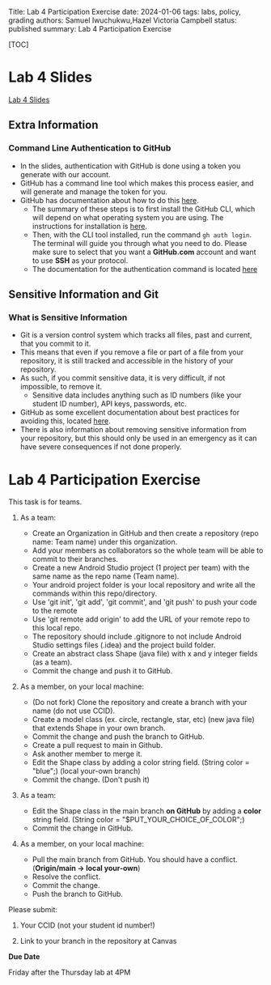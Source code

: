Title: Lab 4 Participation Exercise
date: 2024-01-06
tags: labs, policy, grading
authors: Samuel Iwuchukwu,Hazel Victoria Campbell
status: published
summary: Lab 4 Participation Exercise

[TOC]

# Lab 4 Slides

[Lab 4 Slides]({attach}slides/Github_Slides.pdf)

## Extra Information

### Command Line Authentication to GitHub

- In the slides, authentication with GitHub is done using a token you generate with our account.
- GitHub has a command line tool which makes this process easier, and will generate and manage the token for you.
- GitHub has documentation about how to do this [here](https://docs.github.com/en/get-started/getting-started-with-git/caching-your-github-credentials-in-git).
  - The summary of these steps is to first install the GitHub CLI, which will depend on what operating system you are using. The instructions for installation is [here](https://github.com/cli/cli#installation).
  - Then, with the CLI tool installed, run the command `gh auth login`. The terminal will guide you through what you need to do. Please make sure to select that you want a **GitHub.com** account and want to use **SSH** as your protocol.
  - The documentation for the authentication command is located [here](https://cli.github.com/manual/gh_auth_login)

## Sensitive Information and Git

### What is Sensitive Information

- Git is a version control system which tracks all files, past and current, that you commit to it.
- This means that even if you remove a file or part of a file from your repository, it is still tracked and accessible in the history of your repository.
- As such, if you commit sensitive data, it is very difficult, if not impossible, to remove it.
  - Sensitive data includes anything such as ID numbers (like your student ID number), API keys, passwords, etc.
-  GitHub as some excellent documentation about best practices for avoiding this, located [here](https://docs.github.com/en/code-security/getting-started/best-practices-for-preventing-data-leaks-in-your-organization).
- There is also information about removing sensitive information from your repository, but this should only be used in an emergency as it can have severe consequences if not done properly.

# Lab 4 Participation Exercise

This task is for teams. 

1. As a team:

    + Create an Organization in GitHub and then create a repository (repo name: Team name) under this organization. 
    + Add your members as collaborators so the whole team will be able to commit to their branches.
    + Create a new Android Studio project (1 project per team) with the same name as the repo name (Team name).
    + Your android project folder is your local repository and write all the commands within this repo/directory.
    + Use 'git init', 'git add', 'git commit', and 'git push' to push your code to the remote
    + Use 'git remote add origin' to add the URL of your remote repo to this local repo.
    + The repository should include .gitignore to not include Android Studio settings files (.idea) and the project build folder.
    + Create an abstract class Shape (java file) with x and y  integer fields (as a team).
    + Commit the change and push it to GitHub.

2. As a member, on your local machine:

    + (Do not fork) Clone the repository and create a branch with your name (do not use CCID).
    + Create a model class (ex. circle, rectangle, star, etc) (new java file) that extends Shape in your own branch.
    + Commit the change and push the branch to GitHub.
    + Create a pull request to main in Github.
    + Ask another member to merge it.
    + Edit the Shape class by adding a color string field. (String color = "blue";) (local your-own branch)
    + Commit the change. (Don't push it)
3. As a team:

    + Edit the Shape class in the main branch **on GitHub** by adding a **color** string field. (String color = "$PUT_YOUR_CHOICE_OF_COLOR";)
    + Commit the change in GitHub.
4. As a member, on your local machine:

    + Pull the main branch from GitHub. You should have a conflict. (**Origin/main -> local your-own**)
    + Resolve the conflict.
    + Commit the change.
    + Push the branch to GitHub.


Please submit:

1. Your CCID (not your student id number!)

2. Link to your branch in the repository at Canvas

**Due Date**

Friday after the Thursday lab at 4PM